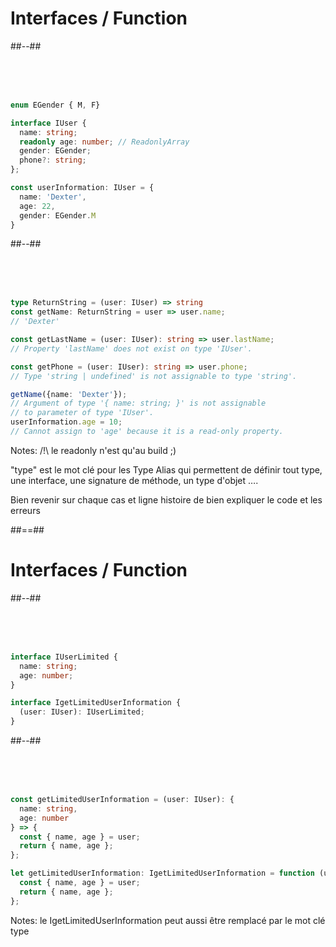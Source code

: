 <!-- .slide: class="two-column-layout" -->

# Interfaces / Function

##--##

<!-- .slide: class="with-code" -->

&nbsp;  
&nbsp;  
&nbsp;

```typescript
enum EGender { M, F}

interface IUser {
  name: string;
  readonly age: number; // ReadonlyArray
  gender: EGender;
  phone?: string;
};

const userInformation: IUser = {
  name: 'Dexter',
  age: 22,
  gender: EGender.M
}
```

##--##

<!-- .slide: class="with-code" -->

&nbsp;  
&nbsp;  
&nbsp;

```typescript
type ReturnString = (user: IUser) => string
const getName: ReturnString = user => user.name;
// 'Dexter'

const getLastName = (user: IUser): string => user.lastName;
// Property 'lastName' does not exist on type 'IUser'.

const getPhone = (user: IUser): string => user.phone;
// Type 'string | undefined' is not assignable to type 'string'.

getName({name: 'Dexter'});
// Argument of type '{ name: string; }' is not assignable
// to parameter of type 'IUser'.
userInformation.age = 10;
// Cannot assign to 'age' because it is a read-only property.
```

Notes:
/!\ le readonly n'est qu'au build ;)

"type" est le mot clé pour les Type Alias qui permettent de définir tout type, une interface, une signature de méthode, un type d'objet ….

Bien revenir sur chaque cas et ligne histoire de bien expliquer le code et les erreurs

##==##

<!-- .slide: class="two-column-layout" -->

# Interfaces / Function

##--##

<!-- .slide: class="with-code" -->

&nbsp;  
&nbsp;  
&nbsp;

```typescript
interface IUserLimited {
  name: string;
  age: number;
}

interface IgetLimitedUserInformation {
  (user: IUser): IUserLimited;
}
```

##--##

<!-- .slide: class="with-code" -->

&nbsp;  
&nbsp;  
&nbsp;

```typescript
const getLimitedUserInformation = (user: IUser): {
  name: string,
  age: number
} => {
  const { name, age } = user;
  return { name, age };
};

let getLimitedUserInformation: IgetLimitedUserInformation = function (user) {
  const { name, age } = user;
  return { name, age };
};
```

Notes:
le IgetLimitedUserInformation peut aussi être remplacé par le mot clé type
